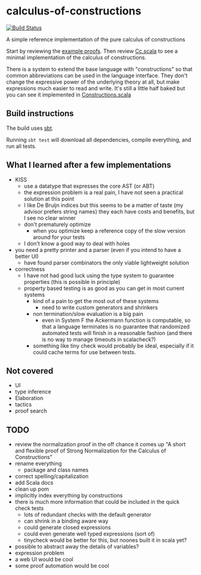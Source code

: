 # calculus-of-constructions
[![Build Status](https://travis-ci.com/marklemay/calculus-of-constructions.svg?branch=master)](https://travis-ci.com/marklemay/calculus-of-constructions)

A simple reference implementation of the pure calculus of constructions

Start by reviewing the [example proofs](src/test/scala/cc/ExampleProofTest.scala).  Then review [Cc.scala](src/main/scala/cc/Cc.scala) to see a minimal implementation of the calculus of constructions.

There is a system to extend the base language with "constructions" so that common abbreviations can be used in the language interface.  They don't change the expressive power of the underlying theory at all, but make expressions much easier to read and write.  It's still a little half baked but you can see it implemented in [Constructions.scala](src/main/scala/cc_with_constructions/Constructions.scala)

## Build instructions

The build uses [sbt](https://www.scala-sbt.org/).

Running `sbt test` will download all dependencies, compile everything, and run all tests.

## What I learned after a few implementations
 * KISS
   * use a datatype that expresses the core AST (or ABT)
   * the expression problem is a real pain, I have not seen a practical solution at this point
   * I like De Bruijn indices but this seems to be a matter of taste (my advisor prefers string names) they each have costs and benefits, but I see no clear winner
   * don't prematurely optimize
     * when you optimize keep a reference copy of the slow version around for your tests
   * I don't know a good way to deal with holes
 * you need a pretty printer and a parser (even if you intend to have a better UI)
   * have found parser combinators the only viable lightweight solution
 * correctness
   * I have not had good luck using the type system to guarantee properties (this is possible in principle)
   * property based testing is as good as you can get in most current systems
     * kind of a pain to get the most out of these systems 
       * need to write custom generators and shrinkers
     * non termination/slow evaluation is a big pain
       * even in System F the Ackermann  function is computable, so that a language terminates is no guarantee that randomized automated tests will finish in a reasonable fashion (and there is no way to manage timeouts in scalacheck?)
     * something like tiny check would probably be ideal, especially if it could cache terms for use between tests.

 
## Not covered
 * UI
 * type inference
 * Elaboration
 * tactics
 * proof search

## TODO
 * review the normalization proof in the off chance it comes up "A short and flexible proof of Strong Normalization for the Calculus of Constructions"
 * rename everything
   * package and class names 
 * correct spelling/capitalization
 * add Scala docs
 * clean up pom
 * implicitly index everything by constructions
 * there is much more information that could be included in the quick check tests
   * lots of redundant checks with the default generator
   * can shrink in a binding aware way
   * could generate closed expressions
   * could even generate well typed expressions (sort of)
   * tinycheck would be better for this, but noones built it in scala yet?
 * possible to abstract away the details of variables?
 * expression problem
 * a web UI would be cool
 * some proof automation would be cool

